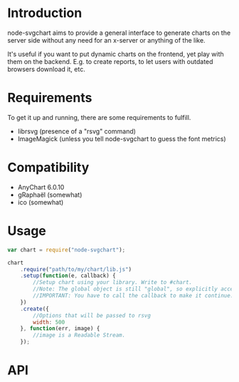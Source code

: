 Introduction
============
node-svgchart aims to provide a general interface to generate charts on the server side without any need for an x-server or anything of the like.

It's useful if you want to put dynamic charts on the frontend, yet play with them on the backend. E.g. to create reports, to let users with outdated browsers download it, etc.

Requirements
============
To get it up and running, there are some requirements to fulfill.

* librsvg (presence of a "rsvg" command)
* ImageMagick (unless you tell node-svgchart to guess the font metrics) 

Compatibility
=============
* AnyChart 6.0.10
* gRaphaël (somewhat)
* ico (somewhat)

Usage
=====
```javascript
var chart = require("node-svgchart");

chart
    .require("path/to/my/chart/lib.js")
    .setup(function(e, callback) {
    	//Setup chart using your library. Write to #chart.
    	//Note: The global object is still "global", so explicitly access "e.window".
        //IMPORTANT: You have to call the callback to make it continue. 
    })
    .create({
    	//Options that will be passed to rsvg
    	width: 500
    }, function(err, image) {
    	//image is a Readable Stream.
    });
```

API
===
